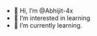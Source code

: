 - 👋 Hi, I’m @Abhijit-4x
- 👀 I’m interested in learning
- 🌱 I’m currently learning.

<!---
Abhijit-4x/Abhijit-4x is a ✨ special ✨ repository because its `README.md` (this file) appears on your GitHub profile.
You can click the Preview link to take a look at your changes.
--->
